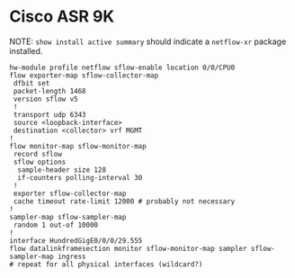 # Cisco ASR 9K

NOTE: ```show install active summary``` should indicate a ```netflow-xr``` package installed.

```
hw-module profile netflow sflow-enable location 0/0/CPU0
flow exporter-map sflow-collector-map
 dfbit set
 packet-length 1468
 version sflow v5
 !
 transport udp 6343
 source <loopback-interface>
 destination <collector> vrf MGMT
!
flow monitor-map sflow-monitor-map
 record sflow
 sflow options
  sample-header size 128
  if-counters polling-interval 30
 !
 exporter sflow-collector-map
 cache timeout rate-limit 12000 # probably not necessary
!
sampler-map sflow-sampler-map
 random 1 out-of 10000
!
interface HundredGigE0/0/0/29.555
flow datalinkframesection monitor sflow-monitor-map sampler sflow-sampler-map ingress
# repeat for all physical interfaces (wildcard?)
```
